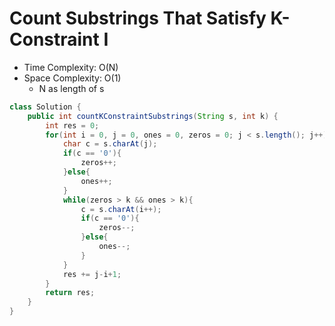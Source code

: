 # Count Substrings That Satisfy K-Constraint I

- Time Complexity: O(N)
- Space Complexity: O(1)
  - N as length of s

```java
class Solution {
    public int countKConstraintSubstrings(String s, int k) {
        int res = 0;
        for(int i = 0, j = 0, ones = 0, zeros = 0; j < s.length(); j++){
            char c = s.charAt(j);
            if(c == '0'){
                zeros++;
            }else{
                ones++;
            }
            while(zeros > k && ones > k){
                c = s.charAt(i++);
                if(c == '0'){
                    zeros--;
                }else{
                    ones--;
                }
            }
            res += j-i+1;
        }
        return res;
    }
}

```